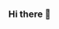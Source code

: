 ### Hi there 👋

<!--
**shashankaravichaparala/shashankaravichaparala** is a ✨ _special_ ✨ repository because its `README.md` (this file) appears on your GitHub profile.

Here are some ideas to get you started:

- 🔭 I’m currently working on project
- 🌱 I’m currently learning java
- 👯 I’m looking to collaborate on  amazon
- 🤔 I’m looking for help with programming skills
- 💬 Ask me about cricket
- 📫 How to reach me: chaparalashashanksunny@gmail.com
- 😄 Pronouns: 
- ⚡ Fun fact:  youtube
-->
